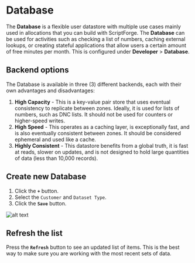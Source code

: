 # Database

The **Database** is a flexible user datastore with multiple use cases mainly used in allocations that you can build with ScriptForge. The **Database** can be used for activities such as checking a list of numbers, caching external lookups, or creating stateful applications that allow users a certain amount of free minutes per month. This is configured under **Developer** > **Database**. 


## Backend options
The Database is available in three (3) different backends, each with their own advantages and disadvantages:

1. **High Capacity** - This is a key-value pair store that uses eventual consistency to replicate between zones. Ideally, it is used for lists of numbers, such as DNC lists. It should not be used for counters or higher-speed writes.
2. **High Speed** - This operates as a caching layer, is exceptionally fast, and is also eventually consistent between zones. It should be considered ephemeral and used like a cache.
3. **Highly Consistent** - This datastore benefits from a global truth, it is fast at reads, slower on updates, and is not designed to hold large quantities of data (less than 10,000 records).

## Create new Database

1. Click the **`+`** button.
2. Select the `Customer` and `Dataset Type`.
3.	Click the **`Save`** button. 

![alt text][user-space-img-3]

## Refresh the list
Press the **`Refresh`** button to see an updated list of items. This is the best way to make sure you are working with the most recent sets of data.



[user-space-img-3]: /developers/img/187.png "user-space-img-3"
